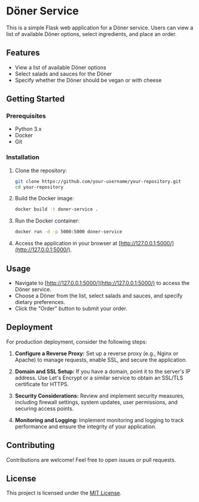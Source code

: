 
# Döner Service

This is a simple Flask web application for a Döner service. Users can view a list of available Döner options, select ingredients, and place an order.

## Features

- View a list of available Döner options
- Select salads and sauces for the Döner
- Specify whether the Döner should be vegan or with cheese

## Getting Started

### Prerequisites

- Python 3.x
- Docker
- Git

### Installation

1. Clone the repository:

   ```bash
   git clone https://github.com/your-username/your-repository.git
   cd your-repository
   ```

2. Build the Docker image:

   ```bash
   docker build -t doner-service .
   ```

3. Run the Docker container:

   ```bash
   docker run -d -p 5000:5000 doner-service
   ```

4. Access the application in your browser at [http://127.0.0.1:5000/](http://127.0.0.1:5000/).

## Usage

- Navigate to [http://127.0.0.1:5000/](http://127.0.0.1:5000/) to access the Döner service.
- Choose a Döner from the list, select salads and sauces, and specify dietary preferences.
- Click the "Order" button to submit your order.

## Deployment

For production deployment, consider the following steps:

1. **Configure a Reverse Proxy:**
   Set up a reverse proxy (e.g., Nginx or Apache) to manage requests, enable SSL, and secure the application.

2. **Domain and SSL Setup:**
   If you have a domain, point it to the server's IP address. Use Let's Encrypt or a similar service to obtain an SSL/TLS certificate for HTTPS.

3. **Security Considerations:**
   Review and implement security measures, including firewall settings, system updates, user permissions, and securing access points.

4. **Monitoring and Logging:**
   Implement monitoring and logging to track performance and ensure the integrity of your application.

## Contributing

Contributions are welcome! Feel free to open issues or pull requests.

## License

This project is licensed under the [MIT License](LICENSE).
```